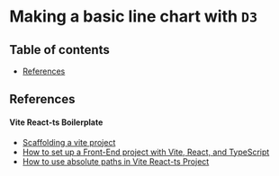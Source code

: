 # Making a basic line chart with `D3`

## Table of contents

- [References](#references)

## References

#### Vite React-ts Boilerplate

- [Scaffolding a vite project](https://vitejs.dev/guide/#scaffolding-your-first-vite-project)
- [How to set up a Front-End project with Vite, React, and TypeScript](https://www.pixelmatters.com/blog/how-to-set-up-a-front-end-project-with-vite-react-and-typescript)
- [How to use absolute paths in Vite React-ts Project](https://stackoverflow.com/questions/68241263/absolute-path-not-working-in-vite-project-react-ts)
